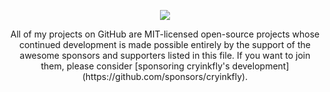 <p align="center">
<img align="center" src="https://user-images.githubusercontent.com/79079633/173059590-67798395-0798-44ec-a878-6a24c91a4c26.png">
</p>

<p align="center">
All of my projects on GitHub are MIT-licensed open-source projects whose continued development is made possible entirely by the support of the awesome sponsors and supporters listed in this file. If you want to join them, please consider [sponsoring cryinkfly's development](https://github.com/sponsors/cryinkfly).
</p>
